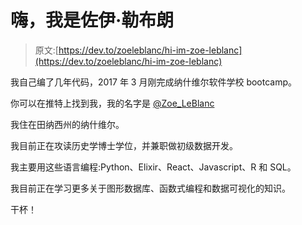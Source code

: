 # 嗨，我是佐伊·勒布朗

> 原文:[https://dev.to/zoeleblanc/hi-im-zoe-leblanc](https://dev.to/zoeleblanc/hi-im-zoe-leblanc)

我自己编了几年代码，2017 年 3 月刚完成纳什维尔软件学校 bootcamp。

你可以在推特上找到我，我的名字是 [@Zoe_LeBlanc](https://twitter.com/Zoe_LeBlanc)

我住在田纳西州的纳什维尔。

我目前正在攻读历史学博士学位，并兼职做初级数据开发。

我主要用这些语言编程:Python、Elixir、React、Javascript、R 和 SQL。

我目前正在学习更多关于图形数据库、函数式编程和数据可视化的知识。

干杯！